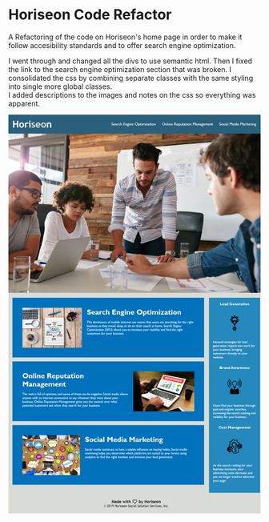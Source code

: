 # Horiseon Code Refactor

A Refactoring of the code on Horiseon's home page in order to make
it follow accesibility standards and to offer search engine optimization.

I went through and changed all the divs to use semantic html.  Then I fixed the link to the search engine optimization section that was broken.
I consolidated the css by combining separate classes with the same styling into single more global classes.  
I added descriptions to the images and notes on the css so everything was apparent.

![Website Screenshot](./Develop/assets/images/HoriseonWebSite.png "Finished Horiseon Screenshot")